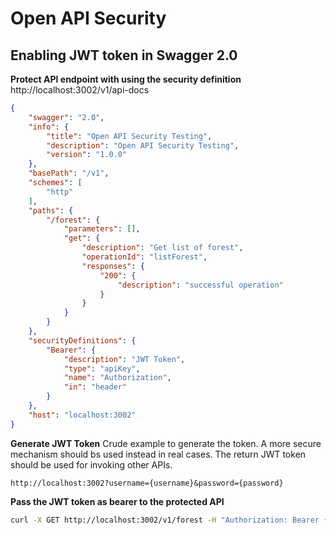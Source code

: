 # Open API Security

## Enabling JWT token in Swagger 2.0

**Protect API endpoint with using the security definition**
http://localhost:3002/v1/api-docs
```JSON
{
    "swagger": "2.0",
    "info": {
        "title": "Open API Security Testing",
        "description": "Open API Security Testing",
        "version": "1.0.0"
    },
    "basePath": "/v1",
    "schemes": [
        "http"
    ],
    "paths": {
        "/forest": {
            "parameters": [],
            "get": {
                "description": "Get list of forest",
                "operationId": "listForest",
                "responses": {
                    "200": {
                        "description": "successful operation"
                    }
                }
            }
        }
    },
    "securityDefinitions": {
        "Bearer": {
            "description": "JWT Token",
            "type": "apiKey",
            "name": "Authorization",
            "in": "header"
        }
    },
    "host": "localhost:3002"
}
```

**Generate JWT Token**
Crude example to generate the token.
A more secure mechanism should bs used instead in real cases.
The return JWT token should be used for invoking other APIs.

```
http://localhost:3002?username={username}&password={password}
```

**Pass the JWT token as bearer to the protected API**

```bash
curl -X GET http://localhost:3002/v1/forest -H "Authorization: Bearer {JWT}"
```
